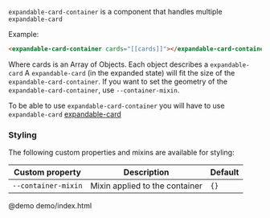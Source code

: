 `expandable-card-container` is a component that handles multiple `expandable-card`

Example:

```html
<expandable-card-container cards="[[cards]]"></expandable-card-container>
```

Where cards is an Array of Objects. Each object describes a `expandable-card`
A `expandable-card` (in the expanded state) will fit the size of the `expandable-card-container`.
If you want to set the geometry of the `expandable-card-container`, use `--container-mixin`.

To be able to use `expandable-card-container` you will have to use `expandable-card`
[expandable-card](https://customelements.io/willydouhard/expandable-card/)

### Styling
The following custom properties and mixins are available for styling:

| Custom property | Description | Default |
| ----------------|-------------|---------- |
| `--container-mixin` | Mixin applied to the container | `{}` |

@demo demo/index.html
